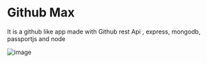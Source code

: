 
# Github Max

It is a github like app made with Github rest Api ,  express, mongodb, passportjs and node

![image](https://github.com/Codersfreedom/Github-Max/assets/102137435/29278876-3d7f-429e-8019-9fb9cbe727ca)
